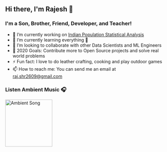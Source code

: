 ## Hi there, I'm Rajesh 👋

### I'm a Son, Brother, Friend, Developer, and Teacher!
- 🔭 I’m currently working on [Indian Population Statistical Analysis](https://www.kaggle.com/sm261998/indian-population-stats-for-data-analysis)
- 🌱 I’m currently learning everything 🤣
- 👯 I’m looking to collaborate with other Data Scientists and ML Engineers
- 🥅 2020 Goals: Contribute more to Open Source projects and solve real world problems
- ⚡ Fun fact: I love to do leather crafting, cooking and play outdoor games
- 📫 How to reach me: You can send me an email at raj.shr2609@gmail.com

### Listen Ambient Music 🎧
[<img src=Supp_files/sound_cloud.gif alt="Ambient Song" width="150" />](https://soundcloud.com/petroll/wondering-what-will-happen)